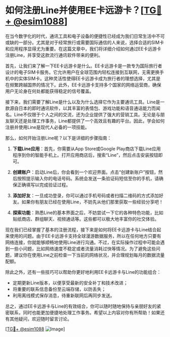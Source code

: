 # 如何注册Line并使用EE卡远游卡？[[TG💪+ @esim1088](https://t.me/s/esim1088)]

在当今数字化的时代，通讯工具和电子设备的便捷性已经成为我们日常生活中不可或缺的一部分。尤其是对于经常旅行或需要国际通信的人来说，选择合适的SIM卡和应用程序显得尤为重要。在这篇文章中，我们将详细介绍如何通过EE卡远游卡注册Line，并享受这款流行通讯软件带来的便利。

首先，让我们来了解一下EE卡远游卡是什么。EE卡远游卡是一款专为国际旅行者设计的电子SIM卡服务。它允许用户在全球范围内轻松连接到互联网，无需更换手机中的实体SIM卡。这种灵活性使得EE卡远游卡成为旅行者的理想选择，尤其是在频繁跨越国界的情况下。此外，EE卡远游卡支持多个国家的网络运营商，确保用户无论身在何处都能获得稳定的信号覆盖。

接下来，我们需要了解Line是什么以及为什么选择它作为主要通讯工具。Line是一款源自日本的即时通讯软件，以其丰富的表情包、游戏功能和语音通话能力而闻名。Line不仅限于个人之间的交流，还为企业提供了强大的营销工具。无论是与朋友聊天还是处理工作事务，Line都提供了一个高效且有趣的平台。因此，学会如何注册并使用Line是现代人必备的一项技能。

那么，如何开始注册Line呢？以下是详细的步骤指南：

1. **下载Line应用**：首先，你需要从App Store或Google Play商店下载Line应用程序到你的智能手机上。打开应用商店后，搜索“Line”，然后点击安装按钮即可。

2. **创建账户**：启动Line后，你会看到一个欢迎界面。点击“创建新账户”按钮，然后按照提示输入你的电话号码。系统会发送一条验证码短信至你的手机，请确保正确填写以完成验证过程。

3. **添加好友**：一旦成功登录，你可以通过手机号码或者扫描二维码的方式添加好友。如果你有朋友已经在使用Line，不妨先从他们那里获取一些经验分享吧！

4. **探索功能**：熟悉Line的基本界面之后，不妨尝试一下它的各种特色功能，比如贴纸商店、群组聊天、视频通话等。这些都可以极大地丰富你的社交体验。

现在我们已经掌握了基本的注册流程，接下来是如何将EE卡远游卡与Line结合起来使用的问题。由于EE卡远游卡支持全球漫游数据服务，所以在任何地方只要有网络连接，你就能够顺畅地使用Line进行沟通。不过，在实际操作过程中可能会遇到一些小问题，比如网络速度不稳定或者流量消耗过快等情况。为了避免这些问题，建议你在使用Line之前检查一下当前的网络状况，并合理规划每月的数据流量配额。

除此之外，还有一些技巧可以帮助你更好地利用EE卡远游卡与Line的功能组合：

- 定期更新Line版本，以便享受最新的安全补丁和技术改进；
- 将重要的联系信息备份至云端存储，以防丢失；
- 利用离线模式保存消息，待重新联网后再同步发送。

总之，通过EE卡远游卡与Line的有效结合，你可以随时随地保持与亲朋好友的紧密联系，同时也能更加便捷地处理工作事务。希望以上内容对你有所帮助！如果还有其他疑问，欢迎随时留言讨论。

[[TG💪+ @esim1088](https://t.me/s/esim1088) ![Image](https://i.postimg.cc/4NQfJmqS/Snipaste-2025-05-13-00-14-12.png)]